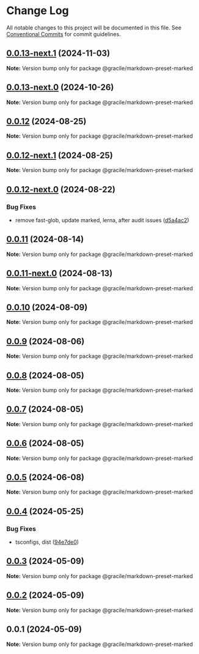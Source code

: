 # Change Log

All notable changes to this project will be documented in this file.
See [Conventional Commits](https://conventionalcommits.org) for commit guidelines.

## [0.0.13-next.1](https://github.com/gracile-web/gracile/compare/@gracile/markdown-preset-marked@0.0.13-next.0...@gracile/markdown-preset-marked@0.0.13-next.1) (2024-11-03)

**Note:** Version bump only for package @gracile/markdown-preset-marked

## [0.0.13-next.0](https://github.com/gracile-web/gracile/compare/@gracile/markdown-preset-marked@0.0.12...@gracile/markdown-preset-marked@0.0.13-next.0) (2024-10-26)

**Note:** Version bump only for package @gracile/markdown-preset-marked

## [0.0.12](https://github.com/gracile-web/gracile/compare/@gracile/markdown-preset-marked@0.0.12-next.1...@gracile/markdown-preset-marked@0.0.12) (2024-08-25)

**Note:** Version bump only for package @gracile/markdown-preset-marked

## [0.0.12-next.1](https://github.com/gracile-web/gracile/compare/@gracile/markdown-preset-marked@0.0.12-next.0...@gracile/markdown-preset-marked@0.0.12-next.1) (2024-08-25)

**Note:** Version bump only for package @gracile/markdown-preset-marked

## [0.0.12-next.0](https://github.com/gracile-web/gracile/compare/@gracile/markdown-preset-marked@0.0.11...@gracile/markdown-preset-marked@0.0.12-next.0) (2024-08-22)

### Bug Fixes

* remove fast-glob, update marked, lerna, after audit issues ([d5a4ac2](https://github.com/gracile-web/gracile/commit/d5a4ac22fd958b7ecfbda972383bd3e3f9517d9c))

## [0.0.11](https://github.com/gracile-web/gracile/compare/@gracile/markdown-preset-marked@0.0.11-next.0...@gracile/markdown-preset-marked@0.0.11) (2024-08-14)

**Note:** Version bump only for package @gracile/markdown-preset-marked

## [0.0.11-next.0](https://github.com/gracile-web/gracile/compare/@gracile/markdown-preset-marked@0.0.10...@gracile/markdown-preset-marked@0.0.11-next.0) (2024-08-13)

**Note:** Version bump only for package @gracile/markdown-preset-marked

## [0.0.10](https://github.com/gracile-web/gracile/compare/@gracile/markdown-preset-marked@0.0.10-next.0...@gracile/markdown-preset-marked@0.0.10) (2024-08-09)

**Note:** Version bump only for package @gracile/markdown-preset-marked

## [0.0.9](https://github.com/gracile-web/gracile/compare/@gracile/markdown-preset-marked@0.0.9-next.0...@gracile/markdown-preset-marked@0.0.9) (2024-08-06)

**Note:** Version bump only for package @gracile/markdown-preset-marked

## [0.0.8](https://github.com/gracile-web/gracile/compare/@gracile/markdown-preset-marked@0.0.8-next.0...@gracile/markdown-preset-marked@0.0.8) (2024-08-05)

**Note:** Version bump only for package @gracile/markdown-preset-marked

## [0.0.7](https://github.com/gracile-web/gracile/compare/@gracile/markdown-preset-marked@0.0.6-next.2...@gracile/markdown-preset-marked@0.0.7) (2024-08-05)

**Note:** Version bump only for package @gracile/markdown-preset-marked

## [0.0.6](https://github.com/gracile-web/gracile/compare/@gracile/markdown-preset-marked@0.0.6-next.2...@gracile/markdown-preset-marked@0.0.6) (2024-08-05)

**Note:** Version bump only for package @gracile/markdown-preset-marked

## [0.0.5](https://github.com/gracile-web/gracile/compare/@gracile/markdown-preset-marked@0.0.4...@gracile/markdown-preset-marked@0.0.5) (2024-06-08)

**Note:** Version bump only for package @gracile/markdown-preset-marked

## [0.0.4](https://github.com/gracile-web/gracile/compare/@gracile/markdown-preset-marked@0.0.3...@gracile/markdown-preset-marked@0.0.4) (2024-05-25)

### Bug Fixes

* tsconfigs, dist ([94e7de0](https://github.com/gracile-web/gracile/commit/94e7de079f887bee5936c8b0f8a0301f60c8b215))

## [0.0.3](https://github.com/gracile-web/gracile/compare/@gracile/markdown-preset-marked@0.0.2...@gracile/markdown-preset-marked@0.0.3) (2024-05-09)

**Note:** Version bump only for package @gracile/markdown-preset-marked

## [0.0.2](https://github.com/gracile-web/gracile/compare/@gracile/markdown-preset-marked@0.0.1...@gracile/markdown-preset-marked@0.0.2) (2024-05-09)

**Note:** Version bump only for package @gracile/markdown-preset-marked

## 0.0.1 (2024-05-09)

**Note:** Version bump only for package @gracile/markdown-preset-marked
